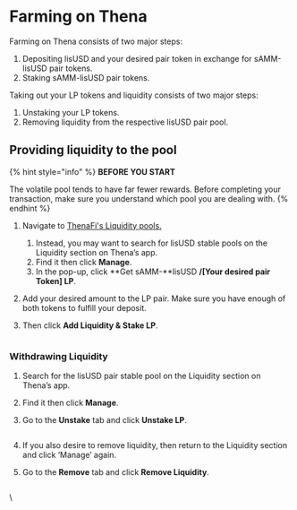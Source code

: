 # Farming on Thena

Farming on Thena consists of two major steps:

1. Depositing lisUSD and your desired pair token in exchange for sAMM-lisUSD pair tokens.
2. Staking sAMM-lisUSD pair tokens.

Taking out your LP tokens and liquidity consists of two major steps:

1. Unstaking your LP tokens.
2. Removing liquidity from the respective lisUSD pair pool.

## Providing liquidity to the pool

{% hint style="info" %}
**BEFORE YOU START**

The volatile pool tends to have far fewer rewards. Before completing your transaction, make sure you understand which pool you are dealing with.
{% endhint %}

1. Navigate to [ThenaFi's Liquidity pools.](https://thena.fi/pools)
   1. Instead, you may want to search for lisUSD stable pools on the Liquidity section on Thena’s app.
   2. Find it then click **Manage**.
   3. In the pop-up, click **Get sAMM-**lisUSD **/\[Your desired pair Token] LP**.
2. Add your desired amount to the LP pair. Make sure you have enough of both tokens to fulfill your deposit.
3.  Then click **Add Liquidity & Stake LP**.

    <figure><img src="https://lh5.googleusercontent.com/1YH18i4oCSZ-X8uaGSbCY-NGBumN2-RfhGMZYgvDQdAEEdkPY9orTNVmuaJXhEKRb4CZ0QCUZIH7H3AFV4O5MjKuPdh53Q8uxnn1MNJJcVFM3aoDSyF_tVRuPV7DdkbC6uv2iPnYlFDNdWxjjSUtdc09HdWTbbtDrZVOVGl_H9TftUsou9-MyyQ" alt=""><figcaption></figcaption></figure>

### Withdrawing Liquidity

1. Search for the lisUSD pair stable pool on the Liquidity section on Thena’s app.
2. Find it then click **Manage**.
3.  Go to the **Unstake** tab and click **Unstake LP**.

    <div align="center">

    <figure><img src="https://lh6.googleusercontent.com/_FTgZhjJ8K0u0uizDffH7kRS0lJ4f2MZOzjjna-_seYFNfwMuT9iP8F1Ery5X_cbVaQtyac4Ak7oiBhLQvuneeSB1EP7c1at_1wTjQjtFJ871zQAOIM3h8LtRO3wFISHT9irbcjnX4W_iKIDxSJv6lGNuo3lKMQogXj685cS0ZGXcOwSTUckT0k" alt=""><figcaption></figcaption></figure>

    </div>
4. If you also desire to remove liquidity, then return to the Liquidity section and click ‘Manage’ again.
5.  Go to the **Remove** tab and click **Remove Liquidity**.

    <figure><img src="https://lh5.googleusercontent.com/FuCZ8R6ZEmVibBhX83csVssNDhCWhexdmI-hGsXtHRGtqJLQ-_O6MdT0Z7HaTNHM_UbR9-nOuVYBp1h68b39-G0F39Dw3d0Pv0aBO5SLTLeiFApjZ4Go0PsUtMa2GH59evnkDdcWbpDJdHVGt6kY9_juQW7iuk8hTNzHxE14lwS2LZB-jiqGPXc" alt=""><figcaption></figcaption></figure>

\
